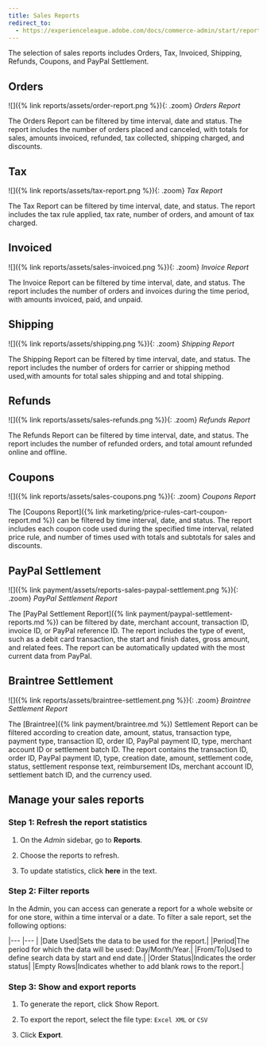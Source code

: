 ```yaml
---
title: Sales Reports
redirect_to:
  - https://experienceleague.adobe.com/docs/commerce-admin/start/reporting/sales-reports.html
---
```


The selection of sales reports includes Orders, Tax, Invoiced, Shipping, Refunds, Coupons, and PayPal Settlement.

## Orders

![]({% link reports/assets/order-report.png %}){: .zoom}
*Orders Report*

The Orders Report can be filtered by time interval, date and status. The report includes the number of orders placed and canceled, with totals for sales, amounts invoiced, refunded, tax collected, shipping charged, and discounts.

## Tax

![]({% link reports/assets/tax-report.png %}){: .zoom}
*Tax Report*

The Tax Report can be filtered by time interval, date, and status. The report includes the tax rule applied, tax rate, number of orders, and amount of tax charged.

## Invoiced

![]({% link reports/assets/sales-invoiced.png %}){: .zoom}
*Invoice Report*

The Invoice Report can be filtered by time interval, date, and status. The report includes the number of orders and invoices during the time period, with amounts invoiced, paid, and unpaid.

## Shipping

![]({% link reports/assets/shipping.png %}){: .zoom}
*Shipping Report*

The Shipping Report can be filtered by time interval, date, and status. The report includes the number of orders for carrier or shipping method used,with amounts for total sales shipping and and total shipping.

## Refunds

![]({% link reports/assets/sales-refunds.png %}){: .zoom}
*Refunds Report*

The Refunds Report can be filtered by time interval, date, and status. The report includes the number of refunded orders, and total amount refunded online and offline.

## Coupons

![]({% link reports/assets/sales-coupons.png %}){: .zoom}
*Coupons Report*

The [Coupons Report]({% link marketing/price-rules-cart-coupon-report.md %}) can be filtered by time interval, date, and status. The report includes each coupon code used during the specified time interval, related price rule, and number of times used with totals and subtotals for sales and discounts.

## PayPal Settlement

![]({% link payment/assets/reports-sales-paypal-settlement.png %}){: .zoom}
*PayPal Settlement Report*

The [PayPal Settlement Report]({% link payment/paypal-settlement-reports.md %}) can be filtered by date, merchant account, transaction ID, invoice ID, or PayPal reference ID. The report includes the type of event, such as a debit card transaction, the start and finish dates, gross amount, and related fees. The report can be automatically updated with the most current data from PayPal.

## Braintree Settlement

![]({% link reports/assets/braintree-settlement.png %}){: .zoom}
*Braintree Settlement Report*

The [Braintree]({% link payment/braintree.md %}) Settlement Report can be filtered according to creation date, amount, status, transaction type, payment type, transaction ID, order ID, PayPal payment ID, type, merchant account ID or settlement batch ID. The report contains the transaction ID, order ID, PayPal payment ID, type, creation date, amount, settlement code, status, settlement response text, reimbursement IDs, merchant account ID, settlement batch ID, and the currency used.

## Manage your sales reports

### Step 1: Refresh the report statistics

1. On the _Admin_ sidebar, go to **Reports**.

1. Choose the reports to refresh.

1. To update statistics, click **here** in the text.

### Step 2: Filter reports

In the Admin, you can access can generate a report for a whole website or for one store, within a time interval or a date. To filter a sale report, set the following options:

|--- |--- |
|Date Used|Sets the data to be used for the report.|
|Period|The period for which the data will be used: Day/Month/Year.|
|From/To|Used to define search data by start and end date.|
|Order Status|Indicates the order status|
|Empty Rows|Indicates whether to add blank rows to the report.|

### Step 3: Show and export reports

1. To generate the report, click <span class="btn">Show Report</span>.

1. To export the report, select the file type: `Excel XML` or `CSV`

1. Click **Export**.
